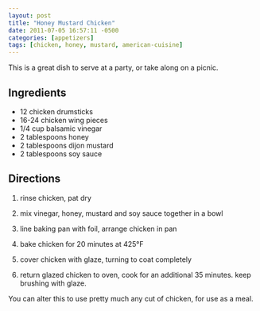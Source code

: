 ```yaml
---
layout: post
title: "Honey Mustard Chicken"
date: 2011-07-05 16:57:11 -0500
categories: [appetizers]
tags: [chicken, honey, mustard, american-cuisine]
---
```

This is a great dish to serve at a party, or take along on a picnic.

## Ingredients

* 12 chicken drumsticks
* 16-24 chicken wing pieces
* 1/4 cup balsamic vinegar
* 2 tablespoons honey
* 2 tablespoons dijon mustard
* 2 tablespoons soy sauce


## Directions

1.  rinse chicken, pat dry

1.  mix vinegar, honey, mustard and soy sauce together in a bowl

1.  line baking pan with foil, arrange chicken in pan

1.  bake chicken for 20 minutes at 425°F

1.  cover chicken with glaze, turning to coat completely

1.  return glazed chicken to oven, cook for an additional 35 minutes. keep brushing with glaze.

You can alter this to use pretty much any cut of chicken, for use as a meal.
